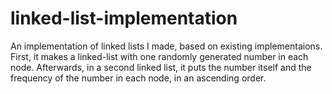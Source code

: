 # linked-list-implementation

An implementation of linked lists I made, based on existing implementaions.
First, it makes a linked-list with one randomly generated number in each node. Afterwards, in a second linked list, it puts the number itself and the frequency of the number in each node, in an ascending order.  
